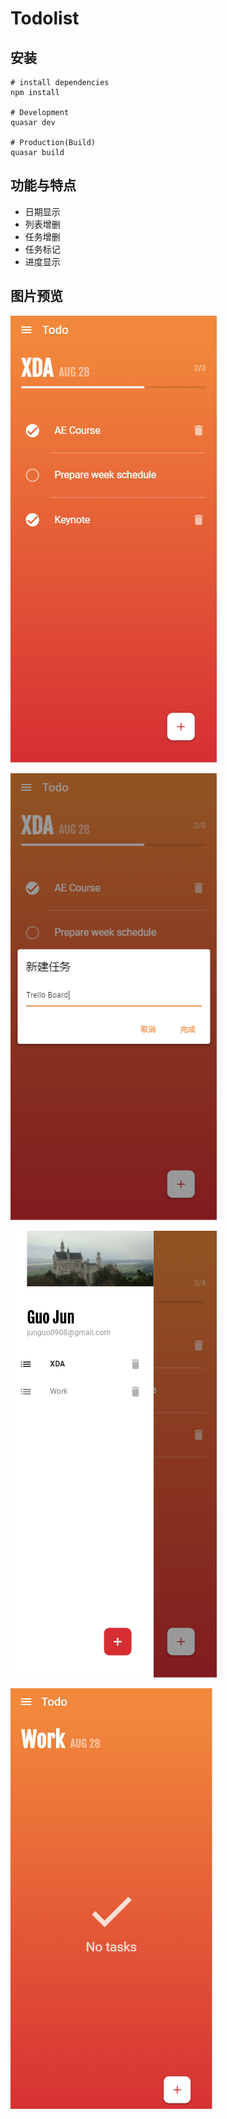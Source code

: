 # Todolist

## 安装

```
# install dependencies
npm install

# Development
quasar dev

# Production(Build)
quasar build
```

## 功能与特点

- 日期显示
- 列表增删
- 任务增删
- 任务标记
- 进度显示

## 图片预览
![01](https://github.com/MidiJun/Todolist/blob/master/displaypic/01.png)

![02](https://github.com/MidiJun/Todolist/blob/master/displaypic/02.png)

![03](https://github.com/MidiJun/Todolist/blob/master/displaypic/03.png)

![04](https://github.com/MidiJun/Todolist/blob/master/displaypic/04.png)

